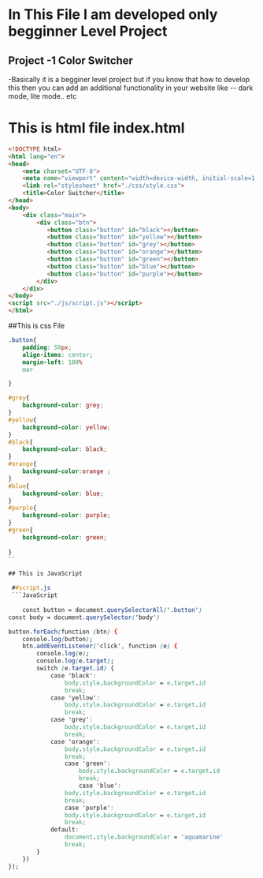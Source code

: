 # In This File I am developed only begginner Level Project

## Project -1 Color Switcher
  -Basically it is a begginer level project but if you know that how to develop this then you can add an additional functionality in your website like -- dark mode, lite mode.. etc

# This is html file index.html
```  html
<!DOCTYPE html>
<html lang="en">
<head>
    <meta charset="UTF-8">
    <meta name="viewport" content="width=device-width, initial-scale=1.0">
    <link rel="stylesheet" href="./css/style.css">
    <title>Color Switcher</title>
</head>
<body>
    <div class="main">
        <div class="btn">
           <button class="button" id="black"></button>
           <button class="button" id="yellow"></button>
           <button class="button" id="grey"></button>
           <button class="button" id="orange"></button>
           <button class="button" id="green"></button>
           <button class="button" id="blue"></button>
           <button class="button" id="purple"></button>
        </div>
    </div>
</body>
<script src="./js/script.js"></script>
</html>

```

##This is css File
```css
.button{
    padding: 50px;    
    align-items: center;
    margin-left: 100%
    mar

}

#grey{
    background-color: grey;
}
#yellow{
    background-color: yellow;
}
#black{
    background-color: black;
}
#orange{
    background-color:orange ;
}
#blue{
    background-color: blue;
}
#purple{
    background-color: purple;
}
#green{
    background-color: green;
   
}
``

## This is JavaScript

 ##script.js
 ```JavaScript
    
    const button = document.querySelectorAll('.button')
const body = document.querySelector('body')

button.forEach(function (btn) {
    console.log(button);
    btn.addEventListener('click', function (e) {
        console.log(e);
        console.log(e.target);
        switch (e.target.id) {
            case 'black':
                body.style.backgroundColor = e.target.id
                break;
            case 'yellow':
                body.style.backgroundColor = e.target.id
                break;
            case 'grey':
                body.style.backgroundColor = e.target.id
                break;
            case 'orange':
                body.style.backgroundColor = e.target.id
                break;
                case 'green':
                    body.style.backgroundColor = e.target.id
                    break;
                    case 'blue':
                body.style.backgroundColor = e.target.id
                break;
                case 'purple':
                body.style.backgroundColor = e.target.id
                break;
            default:
                document.style.backgroundColor = 'aquamarine'
                break;
        } 
    })
});

 ```
